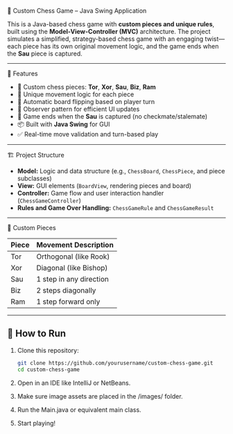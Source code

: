 🧠 Custom Chess Game – Java Swing Application

This is a Java-based chess game with **custom pieces and unique rules**, 
built using the **Model-View-Controller (MVC)** architecture. 
The project simulates a simplified, strategy-based chess game with an engaging 
twist—each piece has its own original movement logic, and the game ends when 
the **Sau** piece is captured.

-------------------------------------------------------------------------------------------------------------------------------------------------------------------------------------------

🧩 Features

- 🎲 Custom chess pieces: **Tor**, **Xor**, **Sau**, **Biz**, **Ram**
- 🧠 Unique movement logic for each piece
- 🔄 Automatic board flipping based on player turn
- 🧍 Observer pattern for efficient UI updates
- 🎯 Game ends when the **Sau** is captured (no checkmate/stalemate)
- 📦 Built with **Java Swing** for GUI
- ✅ Real-time move validation and turn-based play

-------------------------------------------------------------------------------------------------------------------------------------------------------------------------------------------

🏗️ Project Structure

- **Model:** Logic and data structure (e.g., `ChessBoard`, `ChessPiece`, and piece subclasses)
- **View:** GUI elements (`BoardView`, rendering pieces and board)
- **Controller:** Game flow and user interaction handler (`ChessGameController`)
- **Rules and Game Over Handling:** `ChessGameRule` and `ChessGameResult`

-------------------------------------------------------------------------------------------------------------------------------------------------------------------------------------------

🧠 Custom Pieces

| Piece | Movement Description        |
|-------|-----------------------------|
| Tor   | Orthogonal (like Rook)      |
| Xor   | Diagonal (like Bishop)      |
| Sau   | 1 step in any direction     |
| Biz   | 2 steps diagonally          |
| Ram   | 1 step forward only         |

-------------------------------------------------------------------------------------------------------------------------------------------------------------------------------------------

## 🚀 How to Run ##

1. Clone this repository:
   ```bash
   git clone https://github.com/yourusername/custom-chess-game.git
   cd custom-chess-game

2. Open in an IDE like IntelliJ or NetBeans.

3. Make sure image assets are placed in the /images/ folder.

4. Run the Main.java or equivalent main class.

5. Start playing!
